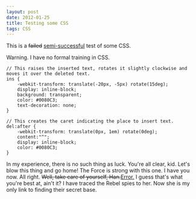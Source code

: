 ```yaml
---
layout: post
date: 2012-01-25
title: Testing some CSS
tags: CSS
---
```


This is a <del>failed</del> <ins>semi-successful</ins> test of some CSS.

Warning. I have no formal training in CSS.

    // This raises the inserted text, rotates it slightly clockwise and moves it over the deleted text.
    ins {
        -webkit-transform: translate(-20px, -5px) rotate(15deg);
        display: inline-block;
        background: transparent;
        color: #0080C3;
        text-decoration: none;
    }

    // This creates the caret indicating the place to insert text.
    del:after {
        -webkit-transform: translate(0px, 1em) rotate(0deg);
        content:"^";
        display: inline-block;
        color: #0080C3;
    }

In my experience, there is no such thing as luck. You're all clear, kid. Let's blow this thing and go home! The Force is strong with this one. I have you now. All right. <del>Well, take care of yourself, Han.</del><ins>Error.</ins> I guess that's what you're best at, ain't it? I have traced the Rebel spies to her. Now she is my only link to finding their secret base.